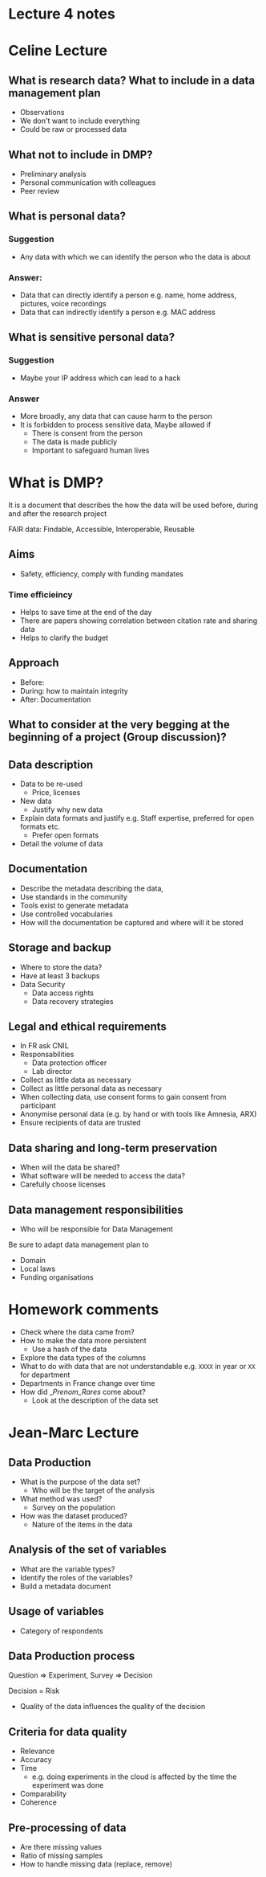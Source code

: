 # Lecture 4 notes

# Celine Lecture

## What is research data? What to include in a data management plan

- Observations
- We don't want to include everything
- Could be raw or processed data

## What not to include in DMP?

- Preliminary analysis
- Personal communication with colleagues
- Peer review

## What is personal data?

### Suggestion

- Any data with which we can identify the person who the data is about

### Answer:

- Data that can directly identify a person e.g. name, home address, pictures, voice recordings
- Data that can indirectly identify a person e.g. MAC address

## What is sensitive personal data?

### Suggestion

- Maybe your IP address which can lead to a hack

### Answer

- More broadly, any data that can cause harm to the person
- It is forbidden to process sensitive data, Maybe allowed if
    - There is consent from the person
    - The data is made publicly
    - Important to safeguard human lives

# What is DMP?

It is a document that describes the how the data will be used before, during and after the research project

FAIR data: Findable, Accessible, Interoperable, Reusable

## Aims

- Safety, efficiency, comply with funding mandates

### Time efficieincy

- Helps to save time at the end of the day
- There are papers showing correlation between citation rate and sharing data
- Helps to clarify the budget

## Approach

- Before:
- During: how to maintain integrity
- After: Documentation

## What to consider at the very begging at the beginning of a project (Group discussion)?

## Data description

- Data to be re-used
    - Price, licenses
- New data
    - Justify why new data
- Explain data formats and justify e.g. Staff expertise, preferred for open formats etc.
    - Prefer open formats
- Detail the volume of data

## Documentation

- Describe the metadata describing the data,
- Use standards in the community
- Tools exist to generate metadata
- Use controlled vocabularies
- How will the documentation be captured and where will it be stored

## Storage and backup

- Where to store the data?
- Have at least 3 backups
- Data Security
    - Data access rights
    - Data recovery strategies

## Legal and ethical requirements

- In FR ask CNIL
- Responsabilities
    - Data protection officer
    - Lab director
- Collect as little data as necessary
- Collect as little personal data as necessary
- When collecting data, use consent forms to gain consent from participant
- Anonymise personal data (e.g. by hand or with tools like Amnesia, ARX)
- Ensure recipients of data are trusted

## Data sharing and long-term preservation

- When will the data be shared?
- What software will be needed to access the data?
- Carefully choose licenses

## Data management responsibilities

- Who will be responsible for Data Management

Be sure to adapt data management plan to

- Domain
- Local laws
- Funding organisations

# Homework comments

- Check where the data came from?
- How to make the data more persistent
    - Use a hash of the data
- Explore the data types of the columns
- What to do with data that are not understandable e.g. `XXXX` in year or `XX` for department
- Departments in France change over time
- How did _*Prenom_Rares* come about?
    - Look at the description of the data set

# Jean-Marc Lecture

## Data Production

- What is the purpose of the data set?
    - Who will be the target of the analysis
- What method was used?
    - Survey on the population
- How was the dataset produced?
    - Nature of the items in the data

## Analysis of the set of variables

- What are the variable types?
- Identify the roles of the variables?
- Build a metadata document

## Usage of variables

- Category of respondents

## Data Production process

Question ⇒ Experiment, Survey ⇒ Decision

Decision = Risk

- Quality of the data influences the quality of the decision

## Criteria for data quality

- Relevance
- Accuracy
- Time
    - e.g. doing experiments in the cloud is affected by the time the experiment was done
- Comparability
- Coherence

## Pre-processing of data

- Are there missing values
- Ratio of missing samples
- How to handle missing data (replace, remove)